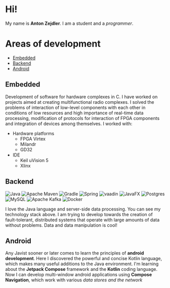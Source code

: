 # Hi!
My name is **Anton Zejdler**. I am a student and a _programmer_.
# Areas of development
- [Embedded](https://github.com/ezyxip/ezyxip/edit/master/README.md#embedded)
- [Backend](https://github.com/ezyxip/ezyxip/edit/master/README.md#backend)
- [Android](https://github.com/ezyxip/ezyxip/edit/master/README.md#android)
## Embedded
Development of software for hardware complexes in C. I have worked on projects aimed at creating multifunctional radio complexes. I solved the problems of interaction of low-level components with each other in conditions of low resources and high importance of real-time data processing, modification of protocols for interaction of FPGA components and integration of devices among themselves.
I worked with: 
- Hardware platforms
  * FPGA Virtex
  * Milandr
  * GD32
- IDE
  * Keil uVision 5
  * Xlinx
## Backend
![Java](https://img.shields.io/badge/java-%23ED8B00.svg?style=for-the-badge&logo=openjdk&logoColor=white)
![Apache Maven](https://img.shields.io/badge/Apache%20Maven-C71A36?style=for-the-badge&logo=Apache%20Maven&logoColor=white)
![Gradle](https://img.shields.io/badge/Gradle-02303A.svg?style=for-the-badge&logo=Gradle&logoColor=white)
![Spring](https://img.shields.io/badge/spring-%236DB33F.svg?style=for-the-badge&logo=spring&logoColor=white)
<img alt='vaadin' src='https://img.shields.io/badge/Vaadin-100000?style=for-the-badge&logo=vaadin&logoColor=white&labelColor=00AFFF&color=00AFFF'/>
![JavaFX](https://img.shields.io/badge/javafx-%23FF0000.svg?style=for-the-badge&logo=javafx&logoColor=white)
![Postgres](https://img.shields.io/badge/postgres-%23316192.svg?style=for-the-badge&logo=postgresql&logoColor=white)
![MySQL](https://img.shields.io/badge/mysql-4479A1.svg?style=for-the-badge&logo=mysql&logoColor=white)
![Apache Kafka](https://img.shields.io/badge/Apache%20Kafka-000?style=for-the-badge&logo=apachekafka)
![Docker](https://img.shields.io/badge/docker-%230db7ed.svg?style=for-the-badge&logo=docker&logoColor=white)

I love the Java language and server-side data processing. You can see my technology stack above. I am trying to develop towards the creation of fault-tolerant, distributed systems that operate with large amounts of data without problems. Data and data manipulation is cool!

## Android
Any Javist sooner or later comes to learn the principles of **android development**. Here I discovered the powerful and concise Kotlin language, which makes many useful additions to the Java environment. I'm learning about the **Jetpack Compose** framework and the **Kotlin** coding language. Now I can develop multi-window android applications using **Compose Navigation**, which work with various _data stores and the network_
